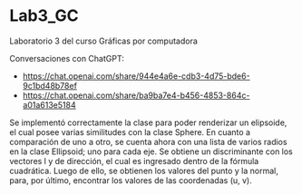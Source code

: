 # Lab3_GC
Laboratorio 3 del curso Gráficas por computadora

Conversaciones con ChatGPT:
- https://chat.openai.com/share/944e4a6e-cdb3-4d75-bde6-9c1bd48b78ef
- https://chat.openai.com/share/ba9ba7e4-b456-4853-864c-a01a613e5184

Se implementó correctamente la clase para poder renderizar un elipsoide, el cual posee varias similitudes con la clase Sphere.
En cuanto a comparación de uno a otro, se cuenta ahora con una lista de varios radios en la clase Ellipsoid; uno para cada eje.
Se obtiene un discriminante con los vectores l y de dirección, el cual es ingresado dentro de la fórmula cuadrática.
Luego de ello, se obtienen los valores del punto y la normal, para, por último, encontrar los valores de las coordenadas (u, v).
